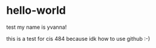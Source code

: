 # hello-world
test
my name is yvanna! 

this is a test for cis 484 because idk how to use github :-)
